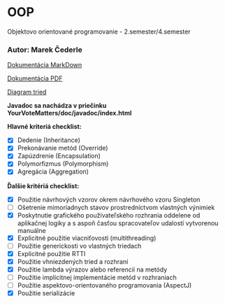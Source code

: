 # OOP
Objektovo orientované programovanie - 2.semester/4.semester

### Autor: Marek Čederle

[Dokumentácia MarkDown](YourVoteMatters/doc/dokumentacia.md)

[Dokumentácia PDF](YourVoteMatters/doc/dokumentacia.pdf)

[Diagram tried](YourVoteMatters/doc/images/YourVoteMatters.png)

**Javadoc sa nachádza v priečinku YourVoteMatters/doc/javadoc/index.html**

**Hlavné kriteriá checklist:**
- [x] Dedenie (Inheritance)
- [x] Prekonávanie metód (Override)
- [x] Zapúzdrenie (Encapsulation)
- [x] Polymorfizmus (Polymorphism)
- [x] Agregácia (Aggregation)

**Ďalšie kritériá checklist:**

- [x] Použitie návrhových vzorov okrem návrhového vzoru Singleton
- [ ] Ošetrenie mimoriadnych stavov prostredníctvom vlastných výnimiek
- [x] Poskytnutie grafického používateľského rozhrania oddelene od aplikačnej logiky a s aspoň časťou spracovateľov udalostí vytvorenou manuálne
- [x] Explicitné použitie viacniťovosti (multithreading)
- [ ] Použitie generickosti vo vlastných triedach
- [x] Explicitné použitie RTTI
- [x] Použitie vhniezdených tried a rozhraní
- [x] Použitie lambda výrazov alebo referencií na metódy
- [ ] Použitie implicitnej implementácie metód v rozhraniach
- [ ] Použitie aspektovo-orientovaného programovania (AspectJ)
- [x] Použitie serializácie
